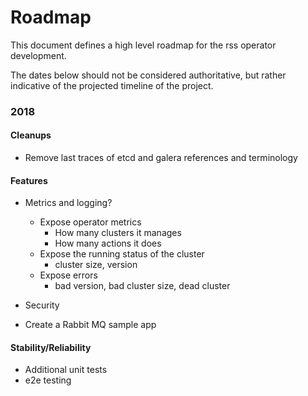 # Roadmap

This document defines a high level roadmap for the rss operator development.

The dates below should not be considered authoritative, but rather indicative of the projected timeline of the project.


### 2018

#### Cleanups

- Remove last traces of etcd and galera references and terminology

#### Features

- Metrics and logging?
  - Expose operator metrics
      - How many clusters it manages
      - How many actions it does
   - Expose the running status of the cluster
      - cluster size, version
   - Expose errors 
     -  bad version, bad cluster size, dead cluster

- Security

- Create a Rabbit MQ sample app


#### Stability/Reliability

- Additional unit tests
- e2e testing
